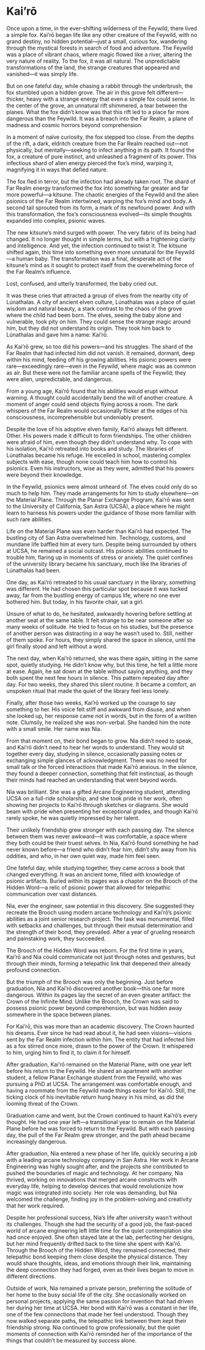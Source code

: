 # Kai’rō

Once upon a time, in the ever-shifting wilderness of the Feywild, there lived a simple fox. Kai’rō began life like any other creature of the Feywild, with no grand destiny, no hidden potential—just a small, curious fox, wandering through the mystical forests in search of food and adventure. The Feywild was a place of vibrant chaos, where magic flowed like a river, altering the very nature of reality. To the fox, it was all natural. The unpredictable transformations of the land, the strange creatures that appeared and vanished—it was simply life.

But on one fateful day, while chasing a rabbit through the underbrush, the fox stumbled upon a hidden grove. The air in this grove felt different—thicker, heavy with a strange energy that even a simple fox could sense. In the center of the grove, an unnatural rift shimmered, a tear between the planes. What the fox didn’t know was that this rift led to a place far more dangerous than the Feywild. It was a breach into the Far Realm, a plane of madness and cosmic horrors beyond comprehension.

In a moment of naïve curiosity, the fox stepped too close. From the depths of the rift, a dark, eldritch creature from the Far Realm reached out—not physically, but mentally—seeking to infect anything in its path. It found the fox, a creature of pure instinct, and unleashed a fragment of its power. This infectious shard of alien energy pierced the fox’s mind, warping it, magnifying it in ways that defied nature.

The fox fled in terror, but the infection had already taken root. The shard of Far Realm energy transformed the fox into something far greater and far more powerful—a kitsune. The chaotic energies of the Feywild and the alien psionics of the Far Realm intertwined, warping the fox’s mind and body. A second tail sprouted from its form, a mark of its newfound power. And with this transformation, the fox’s consciousness evolved—its simple thoughts expanded into complex, psionic waves.

The new kitsune’s mind surged with power. The very fabric of its being had changed. It no longer thought in simple terms, but with a frightening clarity and intelligence. And yet, the infection continued to twist it. The kitsune shifted again, this time into something even more unnatural for the Feywild—a human baby. The transformation was a final, desperate act of the kitsune’s mind as it sought to protect itself from the overwhelming force of the Far Realm’s influence.

Lost, confused, and utterly transformed, the baby cried out.

It was these cries that attracted a group of elves from the nearby city of Lúnathalas. A city of ancient elven culture, Lúnathalas was a place of quiet wisdom and natural beauty, a stark contrast to the chaos of the grove where the child had been born. The elves, seeing the baby alone and vulnerable, took pity on him. They could sense the strange magic around him, but they did not understand its origin. They took him back to Lúnathalas and gave him a name: Kai’rō.

As Kai’rō grew, so too did his powers—and his struggles. The shard of the Far Realm that had infected him did not vanish. It remained, dormant, deep within his mind, feeding off his growing abilities. His psionic powers were rare—exceedingly rare—even in the Feywild, where magic was as common as air. But these were not the familiar arcane spells of the Feywild; they were alien, unpredictable, and dangerous.

From a young age, Kai’rō found that his abilities would erupt without warning. A thought could accidentally bend the will of another creature. A moment of anger could send objects flying across a room. The dark whispers of the Far Realm would occasionally flicker at the edges of his consciousness, incomprehensible but undeniably present.

Despite the love of his adoptive elven family, Kai’rō always felt different. Other. His powers made it difficult to form friendships. The other children were afraid of him, even though they didn’t understand why. To cope with his isolation, Kai’rō retreated into books and study. The libraries of Lúnathalas became his refuge. He excelled in school, mastering complex subjects with ease, though none could teach him how to control his psionics. Even his instructors, wise as they were, admitted that his powers were beyond their knowledge.

In the Feywild, psionics were almost unheard of. The elves could only do so much to help him. They made arrangements for him to study elsewhere—on the Material Plane. Through the Planar Exchange Program, Kai’rō was sent to the University of California, San Astra (UCSA), a place where he might learn to harness his powers under the guidance of those more familiar with such rare abilities.

Life on the Material Plane was even harder than Kai’rō had expected. The bustling city of San Astra overwhelmed him. Technology, customs, and mundane life baffled him at every turn. Despite being surrounded by others at UCSA, he remained a social outcast. His psionic abilities continued to trouble him, flaring up in moments of stress or anxiety. The quiet confines of the university library became his sanctuary, much like the libraries of Lúnathalas had been.

One day, as Kai’rō retreated to his usual sanctuary in the library, something was different. He had chosen this particular spot because it was tucked away, far from the bustling energy of campus life, where no one ever bothered him. But today, in his favorite chair, sat a girl.

Unsure of what to do, he hesitated, awkwardly hovering before settling at another seat at the same table. It felt strange to be near someone after so many weeks of solitude. He tried to focus on his studies, but the presence of another person was distracting in a way he wasn’t used to. Still, neither of them spoke. For hours, they simply shared the space in silence, until the girl finally stood and left without a word.

The next day, when Kai’rō returned, she was there again, sitting in the same spot, quietly studying. He didn’t know why, but this time, he felt a little more at ease. Again, he sat down at the table without saying anything, and they both spent the next few hours in silence. This pattern repeated day after day. For two weeks, they shared this silent routine. It became a comfort, an unspoken ritual that made the quiet of the library feel less lonely.

Finally, after those two weeks, Kai’rō worked up the courage to say something to her. His voice felt stiff and awkward from disuse, and when she looked up, her response came not in words, but in the form of a written note. Clumsily, he realized she was non-verbal. She handed him the note with a small smile. Her name was Nia.

From that moment on, their bond began to grow. Nia didn’t need to speak, and Kai’rō didn’t need to hear her words to understand. They would sit together every day, studying in silence, occasionally passing notes or exchanging simple glances of acknowledgment. There was no need for small talk or the forced interactions that made Kai’rō anxious. In the silence, they found a deeper connection, something that felt instinctual, as though their minds had reached an understanding that went beyond words.

Nia was brilliant. She was a gifted Arcane Engineering student, attending UCSA on a full-ride scholarship, and she took pride in her work, often showing her projects to Kai’rō through sketches or diagrams. She would beam with pride when presenting her exceptional grades, and though Kai’rō rarely spoke, he was quietly impressed by her talent.

Their unlikely friendship grew stronger with each passing day. The silence between them was never awkward—it was comfortable, a space where they both could be their truest selves. In Nia, Kai’rō found something he had never known before—a friend who didn’t fear him, didn’t shy away from his oddities, and who, in her own quiet way, made him feel seen.

One fateful day, while studying together, they came across a book that changed everything. It was an ancient tome, filled with knowledge of psionic artifacts. Buried within its pages was a chapter on the Brooch of the Hidden Word—a relic of psionic power that allowed for telepathic communication over vast distances.

Nia, ever the engineer, saw potential in this discovery. She suggested they recreate the Brooch using modern arcane technology and Kai’rō’s psionic abilities as a joint senior research project. The task was monumental, filled with setbacks and challenges, but through their mutual determination and the strength of their bond, they prevailed. After a year of grueling research and painstaking work, they succeeded.

The Brooch of the Hidden Word was reborn. For the first time in years, Kai’rō and Nia could communicate not just through notes and gestures, but through their minds, forming a telepathic link that deepened their already profound connection.

But the triumph of the Brooch was only the beginning. Just before graduation, Nia and Kai’rō discovered another book—this one far more dangerous. Within its pages lay the secret of an even greater artifact: the Crown of the Infinite Mind. Unlike the Brooch, the Crown was said to possess psionic power beyond comprehension, but was hidden away somewhere in the space between planes.

For Kai’rō, this was more than an academic discovery. The Crown haunted his dreams. Ever since he had read about it, he had seen visions—visions sent by the Far Realm infection within him. The entity that had infected him as a fox stirred once more, drawn to the power of the Crown. It whispered to him, urging him to find it, to claim it for himself.

After graduation, Kai’rō remained on the Material Plane, with one year left before his return to the Feywild. He shared an apartment with another student, a fellow Planar Exchange student from the Feywild, who was pursuing a PhD at UCSA. The arrangement was comfortable enough, and having a roommate from the Feywild made things easier for Kai’rō. Still, the ticking clock of his inevitable return hung heavy in his mind, as did the looming threat of the Crown.

Graduation came and went, but the Crown continued to haunt Kai’rō’s every thought. He had one year left—a transitional year to remain on the Material Plane before he was forced to return to the Feywild. But with each passing day, the pull of the Far Realm grew stronger, and the path ahead became increasingly dangerous.

After graduation, Nia entered a new phase of her life, quickly securing a job with a leading arcane technology company in San Astra. Her work in Arcane Engineering was highly sought after, and the projects she contributed to pushed the boundaries of magic and technology. At her company, Nia thrived, working on innovations that merged arcane constructs with everyday life, helping to develop devices that would revolutionize how magic was integrated into society. Her role was demanding, but Nia welcomed the challenge, finding joy in the problem-solving and creativity that her work required.

Despite her professional success, Nia’s life after university wasn’t without its challenges. Though she had the security of a good job, the fast-paced world of arcane engineering left little time for the quiet contemplation she had once enjoyed. She often stayed late at the lab, perfecting her designs, but her mind frequently drifted back to the time she spent with Kai’rō. Through the Brooch of the Hidden Word, they remained connected, their telepathic bond keeping them close despite the physical distance. They would share thoughts, ideas, and emotions through their link, maintaining the deep connection they had forged, even as their lives began to move in different directions.

Outside of work, Nia remained a private person, preferring the solitude of her home to the busy social life of the city. She occasionally worked on personal projects, applying the same passion for invention that had driven her during her time at UCSA. Her bond with Kai’rō was a constant in her life, one of the few connections that made her feel understood. Though they now walked separate paths, the telepathic link between them kept their friendship strong. Nia continued to grow professionally, but the quiet moments of connection with Kai’rō reminded her of the importance of the things that couldn’t be measured by success alone.
